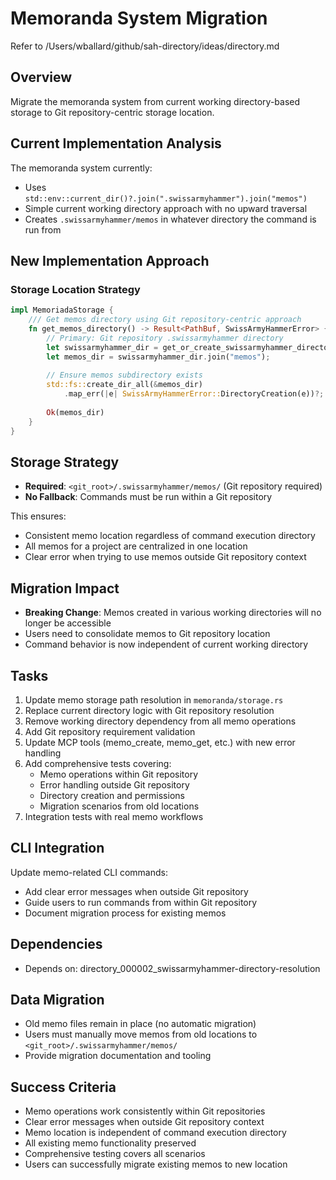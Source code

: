 # Memoranda System Migration

Refer to /Users/wballard/github/sah-directory/ideas/directory.md

## Overview
Migrate the memoranda system from current working directory-based storage to Git repository-centric storage location.

## Current Implementation Analysis
The memoranda system currently:
- Uses `std::env::current_dir()?.join(".swissarmyhammer").join("memos")`  
- Simple current working directory approach with no upward traversal
- Creates `.swissarmyhammer/memos` in whatever directory the command is run from

## New Implementation Approach

### Storage Location Strategy
```rust
impl MemoriadaStorage {
    /// Get memos directory using Git repository-centric approach
    fn get_memos_directory() -> Result<PathBuf, SwissArmyHammerError> {
        // Primary: Git repository .swissarmyhammer directory
        let swissarmyhammer_dir = get_or_create_swissarmyhammer_directory()?;
        let memos_dir = swissarmyhammer_dir.join("memos");
        
        // Ensure memos subdirectory exists
        std::fs::create_dir_all(&memos_dir)
            .map_err(|e| SwissArmyHammerError::DirectoryCreation(e))?;
            
        Ok(memos_dir)
    }
}
```

## Storage Strategy  
- **Required**: `<git_root>/.swissarmyhammer/memos/` (Git repository required)
- **No Fallback**: Commands must be run within a Git repository

This ensures:
- Consistent memo location regardless of command execution directory
- All memos for a project are centralized in one location  
- Clear error when trying to use memos outside Git repository context

## Migration Impact
- **Breaking Change**: Memos created in various working directories will no longer be accessible
- Users need to consolidate memos to Git repository location
- Command behavior is now independent of current working directory

## Tasks
1. Update memo storage path resolution in `memoranda/storage.rs`  
2. Replace current directory logic with Git repository resolution
3. Remove working directory dependency from all memo operations
4. Add Git repository requirement validation
5. Update MCP tools (memo_create, memo_get, etc.) with new error handling
6. Add comprehensive tests covering:
   - Memo operations within Git repository
   - Error handling outside Git repository
   - Directory creation and permissions
   - Migration scenarios from old locations
7. Integration tests with real memo workflows

## CLI Integration
Update memo-related CLI commands:
- Add clear error messages when outside Git repository
- Guide users to run commands from within Git repository
- Document migration process for existing memos

## Dependencies
- Depends on: directory_000002_swissarmyhammer-directory-resolution

## Data Migration
- Old memo files remain in place (no automatic migration)
- Users must manually move memos from old locations to `<git_root>/.swissarmyhammer/memos/`
- Provide migration documentation and tooling

## Success Criteria
- Memo operations work consistently within Git repositories
- Clear error messages when outside Git repository context  
- Memo location is independent of command execution directory
- All existing memo functionality preserved
- Comprehensive testing covers all scenarios
- Users can successfully migrate existing memos to new location